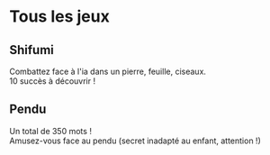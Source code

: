 # Tous les jeux
## Shifumi
Combattez face à l'ia dans un pierre, feuille, ciseaux.  
10 succès à découvrir ! 

## Pendu
Un total de 350 mots !  
Amusez-vous face au pendu (secret inadapté au enfant, attention !)
